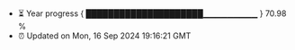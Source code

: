 - ⏳ Year progress { █████████████████████▁▁▁▁▁▁▁▁▁ } 70.98 %
- ⏰ Updated on Mon, 16 Sep 2024 19:16:21 GMT

